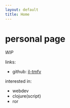 ```yaml
---
layout: default
title: Home
---
```


# personal page

_WIP_

links:
  - github: [il-tmfv](https://github.com/il-tmfv)

interested in:
  - webdev
  - clojure(script)
  - ror
